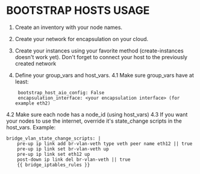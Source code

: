 # BOOTSTRAP HOSTS USAGE

1. Create an inventory with your node names.
2. Create your network for encapsulation on your cloud.
3. Create your instances using your favorite method (create-instances doesn't work yet). Don't forget to connect your host to the previously created network
4. Define your group_vars and host_vars.
4.1 Make sure group_vars have at least:

        bootstrap_host_aio_config: False
        encapsulation_interface: <your encapsulation interface> (for example eth2)
4.2 Make sure each node has a node_id (using host_vars)
4.3 If you want your nodes to use the internet, override it's state_change scripts in the host_vars. Example:

    bridge_vlan_state_change_scripts: |
        pre-up ip link add br-vlan-veth type veth peer name eth12 || true
        pre-up ip link set br-vlan-veth up
        pre-up ip link set eth12 up
        post-down ip link del br-vlan-veth || true
        {{ bridge_iptables_rules }}